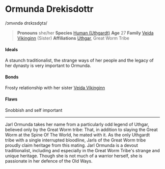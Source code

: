 # Ormunda Drekisdottr
/ɔmʌndə drɛkɪsdo̞tɜ/

> **Pronouns** she/her
> **Species** [Human (Uthgardt)](/lore/species/human#uthgardt-humans)
> **Age** 27
> **Family** [Veida Vikinginn](veida_vikinginn) (Sister)
> **Affiliations** [Uthgar](../../cosmology/daemons/apotheotes/uthgar), Great Worm Tribe

#### Ideals
A staunch traditionalist, the strange ways of her people and the legacy of her dynasty is very important to Ormunda.

#### Bonds
Frosty relationship with her sister [Veida Vikinginn](veida_vikinginn)

#### Flaws
Snobbish and self important

---

Jarl Ormunda takes her name from a particularly odd legend of Uthgar, believed only by the Great Worm tribe: That, in addition to slaying the Great Worm at the Spine Of The World, he mated with it. As the only Uthgardt tribe with a single interrupted bloodline, Jarls of the Great Worm tribe proudly claim heritage from this mating. Jarl Ormunda is a devout traditionalist, including and especially in the Great Worm Tribe's strange and unique heritage. Though she is not much of a warrior herself, she is passionate in her defence of the Old Ways.